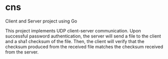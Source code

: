 # cns
Client and Server project using Go

This project implements UDP client-server communication. Upon successful password authentication, the server will send a file to the client and a sha1 checksum of the file. Then, the client will verify that the checksum produced from the received file matches the checksum received from the server.
